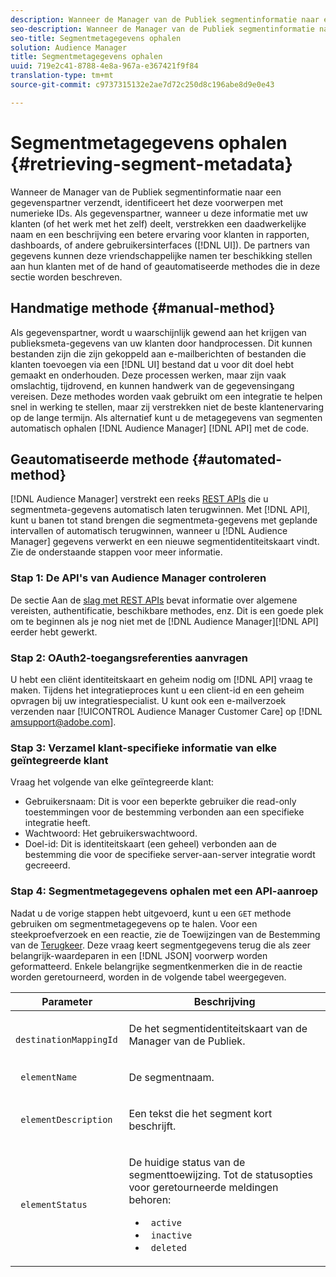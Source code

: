 ```yaml
---
description: Wanneer de Manager van de Publiek segmentinformatie naar een gegevenspartner verzendt, identificeert het deze voorwerpen met numerieke IDs. Als gegevenspartner, wanneer u deze informatie met uw klanten (of het werk met het zelf) deelt, verstrekken een daadwerkelijke naam en een beschrijving een betere ervaring voor klanten in rapporten, dashboards, of ander gebruikersinterface (UI). De partners van gegevens kunnen deze vriendschappelijke namen ter beschikking stellen aan hun klanten met of de hand of geautomatiseerde methodes die in deze sectie worden beschreven.
seo-description: Wanneer de Manager van de Publiek segmentinformatie naar een gegevenspartner verzendt, identificeert het deze voorwerpen met numerieke IDs. Als gegevenspartner, wanneer u deze informatie met uw klanten (of het werk met het zelf) deelt, verstrekken een daadwerkelijke naam en een beschrijving een betere ervaring voor klanten in rapporten, dashboards, of ander gebruikersinterface (UI). De partners van gegevens kunnen deze vriendschappelijke namen ter beschikking stellen aan hun klanten met of de hand of geautomatiseerde methodes die in deze sectie worden beschreven.
seo-title: Segmentmetagegevens ophalen
solution: Audience Manager
title: Segmentmetagegevens ophalen
uuid: 719e2c41-8788-4e8a-967a-e367421f9f84
translation-type: tm+mt
source-git-commit: c9737315132e2ae7d72c250d8c196abe8d9e0e43

---
```



# Segmentmetagegevens ophalen {#retrieving-segment-metadata}

Wanneer de Manager van de Publiek segmentinformatie naar een gegevenspartner verzendt, identificeert het deze voorwerpen met numerieke IDs. Als gegevenspartner, wanneer u deze informatie met uw klanten (of het werk met het zelf) deelt, verstrekken een daadwerkelijke naam en een beschrijving een betere ervaring voor klanten in rapporten, dashboards, of andere gebruikersinterfaces ([!DNL UI]). De partners van gegevens kunnen deze vriendschappelijke namen ter beschikking stellen aan hun klanten met of de hand of geautomatiseerde methodes die in deze sectie worden beschreven.

## Handmatige methode {#manual-method}

Als gegevenspartner, wordt u waarschijnlijk gewend aan het krijgen van publieksmeta-gegevens van uw klanten door handprocessen. Dit kunnen bestanden zijn die zijn gekoppeld aan e-mailberichten of bestanden die klanten toevoegen via een [!DNL UI] bestand dat u voor dit doel hebt gemaakt en onderhouden. Deze processen werken, maar zijn vaak omslachtig, tijdrovend, en kunnen handwerk van de gegevensingang vereisen. Deze methodes worden vaak gebruikt om een integratie te helpen snel in werking te stellen, maar zij verstrekken niet de beste klantenervaring op de lange termijn. Als alternatief kunt u de metagegevens van segmenten automatisch ophalen [!DNL Audience Manager] [!DNL API] met de code.

## Geautomatiseerde methode {#automated-method}

[!DNL Audience Manager] verstrekt een reeks [REST APIs](../../api/rest-api-main/rest-api-main.md) die u segmentmeta-gegevens automatisch laten terugwinnen. Met [!DNL API], kunt u banen tot stand brengen die segmentmeta-gegevens met geplande intervallen of automatisch terugwinnen, wanneer u [!DNL Audience Manager] gegevens verwerkt en een nieuwe segmentidentiteitskaart vindt. Zie de onderstaande stappen voor meer informatie.

### Stap 1: De API&#39;s van Audience Manager controleren

De sectie Aan de [slag met REST APIs](../../api/rest-api-main/aam-api-getting-started.md) bevat informatie over algemene vereisten, authentificatie, beschikbare methodes, enz. Dit is een goede plek om te beginnen als je nog niet met de [!DNL Audience Manager][!DNL API] eerder hebt gewerkt.

### Stap 2: OAuth2-toegangsreferenties aanvragen

U hebt een cliënt identiteitskaart en geheim nodig om [!DNL API] vraag te maken. Tijdens het integratieproces kunt u een client-id en een geheim opvragen bij uw integratiespecialist. U kunt ook een e-mailverzoek verzenden naar [!UICONTROL Audience Manager Customer Care] op [!DNL amsupport@adobe.com].

### Stap 3: Verzamel klant-specifieke informatie van elke geïntegreerde klant

Vraag het volgende van elke geïntegreerde klant:

* Gebruikersnaam: Dit is voor een beperkte gebruiker die read-only toestemmingen voor de bestemming verbonden aan een specifieke integratie heeft.
* Wachtwoord: Het gebruikerswachtwoord.
* Doel-id: Dit is identiteitskaart (een geheel) verbonden aan de bestemming die voor de specifieke server-aan-server integratie wordt gecreeerd.

### Stap 4: Segmentmetagegevens ophalen met een API-aanroep

Nadat u de vorige stappen hebt uitgevoerd, kunt u een `GET` methode gebruiken om segmentmetagegevens op te halen. Voor een steekproefverzoek en een reactie, zie de Toewijzingen van de Bestemming van de [Terugkeer](../../api/rest-api-main/aam-api-destinations/aam-api-retrieve-destinations.md#return-dest-mappings). Deze vraag keert segmentgegevens terug die als zeer belangrijk-waardeparen in een [!DNL JSON] voorwerp worden geformatteerd. Enkele belangrijke segmentkenmerken die in de reactie worden geretourneerd, worden in de volgende tabel weergegeven.

<table id="table_446384AE9A36408A9C570CB7DB72C3D6"> 
 <thead> 
  <tr> 
   <th colname="col1" class="entry"> Parameter </th> 
   <th colname="col2" class="entry"> Beschrijving </th> 
  </tr> 
 </thead>
 <tbody> 
  <tr> 
   <td colname="col1"> <p> <code> destinationMappingId</code> </p> </td> 
   <td colname="col2"> <p>De het segmentidentiteitskaart van de Manager <span class="keyword"></span> van de Publiek. </p> </td> 
  </tr> 
  <tr> 
   <td colname="col1"> <p> <code> elementName</code> </p> </td> 
   <td colname="col2"> <p>De segmentnaam. </p> </td> 
  </tr> 
  <tr> 
   <td colname="col1"> <p> <code> elementDescription</code> </p> </td> 
   <td colname="col2"> <p>Een tekst die het segment kort beschrijft. </p> </td> 
  </tr> 
  <tr> 
   <td colname="col1"> <p> <code> elementStatus</code> </p> </td> 
   <td colname="col2"> <p>De huidige status van de segmenttoewijzing. Tot de statusopties voor geretourneerde meldingen behoren: </p> 
    <ul id="ul_BA3A1F5A773D4ECD9A1A3A1118BDDA8A"> 
     <li id="li_A12B858BD0AD4F35BCD50A4D113D86FF"> <code> active</code> </li> 
     <li id="li_98C04A861C2D4364B5FBD24498E8E9C5"> <code> inactive</code> </li> 
     <li id="li_1913A10948894FF3B507C0A3FE775CC1"> <code> deleted</code> </li> 
    </ul> </td> 
  </tr> 
 </tbody> 
</table>